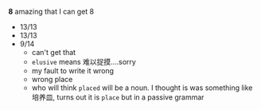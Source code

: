**8** amazing that I can get 8
- 13/13
- 13/13
- 9/14
	- can't get that
	- `elusive` means 难以捉摸....sorry
	- my fault to write it wrong
	- wrong place
	- who will think `placed` will be a noun. I thought is was something like 培养皿, turns out it is `place` but in a passive grammar